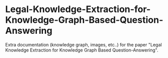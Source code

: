 # Legal-Knowledge-Extraction-for-Knowledge-Graph-Based-Question-Answering
Extra documentation (knowledge graph, images, etc..) for the paper "Legal Knowledge Extraction for Knowledge Graph Based Question-Answering".
